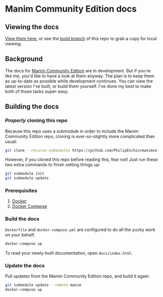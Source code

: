 # Manim Community Edition docs

## Viewing the docs

[View them here](https://philipenchin.github.io/manimce-docs/), or see the [build branch](https://github.com/PhilipEnchin/manimce-docs/tree/build) of this repo to grab a copy for local viewing.

## Background

The docs for [Manim Community Edition](https://github.com/ManimCommunity/manim/) are in development. But if you're like me, you'd like to have a look at them anyway. The plan is to keep them as up-to-date as possible while development continues. You can view the latest version I've built, or build them yourself. I've done my best to make both of those tasks super-easy.

## Building the docs

### *Properly* cloning this repo

Because this repo uses a submodule in order to include the Manim Community Edition repo, cloning is ever-so-slightly more complicated than usual:

```sh
git clone --recurse-submodules https://github.com/PhilipEnchin/manimce-docs.git
```

However, if you cloned this repo before reading this, fear not! Just run these two extra commands to finish setting things up:

```sh
git submodule init
git submodule update
```

### Prerequisites

1. [Docker](https://docs.docker.com/get-docker/)
1. [Docker Compose](https://docs.docker.com/compose/install/)

### Build the docs

`Dockerfile` and `docker-compose.yml` are configured to do all the yucky work on your behalf.

```sh
docker-compose up
```

To read your newly-built documentation, open `docs/index.html`.

### Update the docs

Pull updates from the Manim Community Edition repo, and build it again:

```sh
git submodule update --remote manim
docker-compose up
```
